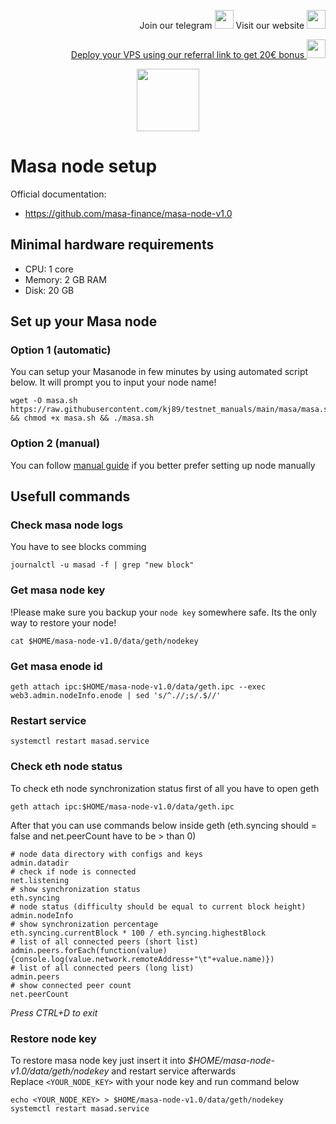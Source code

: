 <p style="font-size:14px" align="right">
Join our telegram <a href="https://t.me/kjnotes" target="_blank"><img src="https://user-images.githubusercontent.com/50621007/168689534-796f181e-3e4c-43a5-8183-9888fc92cfa7.png" width="30"/></a>
Visit our website <a href="https://kjnodes.com/" target="_blank"><img src="https://user-images.githubusercontent.com/50621007/168689709-7e537ca6-b6b8-4adc-9bd0-186ea4ea4aed.png" width="30"/></a>
</p>

<p style="font-size:14px" align="right">
<a href="https://hetzner.cloud/?ref=y8pQKS2nNy7i" target="_blank">Deploy your VPS using our referral link to get 20€ bonus <img src="https://user-images.githubusercontent.com/50621007/174612278-11716b2a-d662-487e-8085-3686278dd869.png" width="30"/></a>
</p>

<p align="center">
  <img height="100" height="auto" src="https://user-images.githubusercontent.com/50621007/171797060-240af6e2-f423-4bd2-8a72-c4a638eaf15c.png">
</p>

# Masa node setup

Official documentation:
- https://github.com/masa-finance/masa-node-v1.0

## Minimal hardware requirements
- CPU: 1 core
- Memory: 2 GB RAM
- Disk: 20 GB

## Set up your Masa node
### Option 1 (automatic)
You can setup your Masanode in few minutes by using automated script below. It will prompt you to input your node name!
```
wget -O masa.sh https://raw.githubusercontent.com/kj89/testnet_manuals/main/masa/masa.sh && chmod +x masa.sh && ./masa.sh
```

### Option 2 (manual)
You can follow [manual guide](https://github.com/kj89/testnet_manuals/blob/main/masa/manual_install.md) if you better prefer setting up node manually

## Usefull commands

### Check masa node logs
You have to see blocks comming
```
journalctl -u masad -f | grep "new block"
```

### Get masa node key
!Please make sure you backup your `node key` somewhere safe. Its the only way to restore your node!
```
cat $HOME/masa-node-v1.0/data/geth/nodekey
```

### Get masa enode id
```
geth attach ipc:$HOME/masa-node-v1.0/data/geth.ipc --exec web3.admin.nodeInfo.enode | sed 's/^.//;s/.$//'
```

### Restart service
```
systemctl restart masad.service
```

### Check eth node status
To check eth node synchronization status first of all you have to open geth
```
geth attach ipc:$HOME/masa-node-v1.0/data/geth.ipc
```

After that you can use commands below inside geth (eth.syncing should = false and net.peerCount have to be > than 0)
```
# node data directory with configs and keys
admin.datadir
# check if node is connected
net.listening
# show synchronization status
eth.syncing
# node status (difficulty should be equal to current block height)
admin.nodeInfo
# show synchronization percentage
eth.syncing.currentBlock * 100 / eth.syncing.highestBlock
# list of all connected peers (short list)
admin.peers.forEach(function(value){console.log(value.network.remoteAddress+"\t"+value.name)})
# list of all connected peers (long list)
admin.peers
# show connected peer count
net.peerCount
```

_Press CTRL+D to exit_

### Restore node key
To restore masa node key just insert it into _$HOME/masa-node-v1.0/data/geth/nodekey_ and restart service afterwards\
Replace `<YOUR_NODE_KEY>` with your node key and run command below
```
echo <YOUR_NODE_KEY> > $HOME/masa-node-v1.0/data/geth/nodekey
systemctl restart masad.service
```
